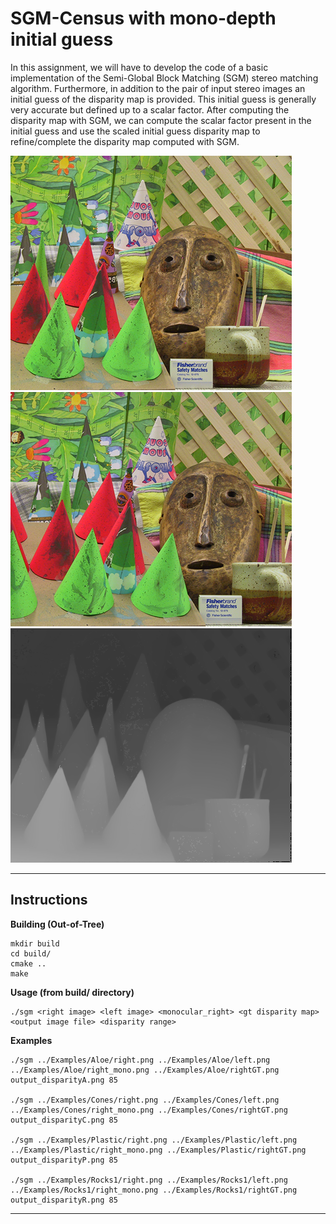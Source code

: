 SGM-Census with mono-depth initial guess
========================================
In this assignment, we will have to develop the code of a basic implementation of the Semi-Global
Block Matching (SGM) stereo matching algorithm. Furthermore, in addition to the pair of input
stereo images an initial guess of the disparity map is provided. This initial guess is generally very
accurate but defined up to a scalar factor. After computing the disparity map with SGM, we can
compute the scalar factor present in the initial guess and use the scaled initial guess disparity map
to refine/complete the disparity map computed with SGM.

![Right](media_readme/right.png) ![Left](media_readme/left.png) ![Output](media_readme/output.png)


---
## Instructions

**Building (Out-of-Tree)**

    mkdir build
    cd build/
    cmake ..
    make
    
**Usage (from build/ directory)**

    ./sgm <right image> <left image> <monocular_right> <gt disparity map> <output image file> <disparity range> 

**Examples**

    ./sgm ../Examples/Aloe/right.png ../Examples/Aloe/left.png ../Examples/Aloe/right_mono.png ../Examples/Aloe/rightGT.png output_disparityA.png 85

    ./sgm ../Examples/Cones/right.png ../Examples/Cones/left.png ../Examples/Cones/right_mono.png ../Examples/Cones/rightGT.png output_disparityC.png 85

    ./sgm ../Examples/Plastic/right.png ../Examples/Plastic/left.png ../Examples/Plastic/right_mono.png ../Examples/Plastic/rightGT.png output_disparityP.png 85

    ./sgm ../Examples/Rocks1/right.png ../Examples/Rocks1/left.png ../Examples/Rocks1/right_mono.png ../Examples/Rocks1/rightGT.png output_disparityR.png 85

---



